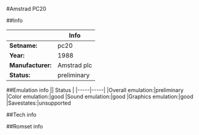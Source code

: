 #Amstrad PC20

##Info

||Info|
|-----|-----|
|**Setname:**|pc20
|**Year:**|1988
|**Manufacturer:**|Amstrad plc
|**Status:**|preliminary

##Emulation info
|| Status |
|-----|-----|
|Overall emulation:|preliminary
|Color emulation:|good
|Sound emulation:|good
|Graphics emulation:|good
|Savestates:|unsupported

##Tech info

##Romset info

<!--- START OF EDITED COMMENT DO NOT TOUCH TEXT ABOVE-->
